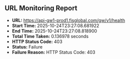 ## URL Monitoring Report

- **URL:** https://api-gw1-prod1.fisglobal.com/gw/v1/health
- **Start Time:** 2025-10-24T23:27:08.681922
- **End Time:** 2025-10-24T23:27:08.818900
- **Total Time Taken:** 0.136978 seconds
- **HTTP Status Code:** 403
- **Status:** Failure
- **Failure Reason:** HTTP Status Code: 403
